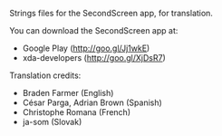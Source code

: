 Strings files for the SecondScreen app, for translation.

You can download the SecondScreen app at:
- Google Play (http://goo.gl/Jj1wkE)
- xda-developers (http://goo.gl/XjDsR7)

Translation credits:
- Braden Farmer (English)
- César Parga, Adrian Brown (Spanish)
- Christophe Romana (French)
- ja-som (Slovak)
